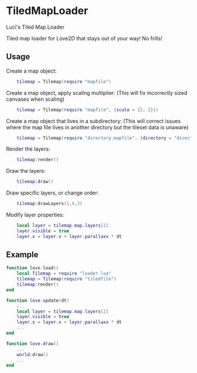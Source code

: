# TiledMapLoader
Luci's Tiled Map Loader

Tiled map loader for Love2D that stays out of your way! No frills!

## Usage
Create a map object:
```lua
    tilemap = Tilemap(require "mapfile")
```
Create a map object, apply scaling multiplier: (This will fix incorrectly sized canvases when scaling)
```lua
    tilemap = Tilemap(require "mapfile", {scale = {2, 2}})
```

Create a map object that lives in a subdirectory: (This will correct issues where the map file lives in another directory but the tileset data is unaware)
```lua
    tilemap = Tilemap(require "directory.mapfile", {directory = "directory" })
```

Render the layers:
```lua
    tilemap:render()
```

Draw the layers:
```lua
    tilemap:draw()
```

Draw specific layers, or change order:
```lua
    tilemap:drawLayers(1,4,3)
```

Modify layer properties:
```lua
    local layer = tilemap.map.layers[2]
    layer.visible = true
    layer.x = layer.x + layer.parallaxx * dt
```

## Example
```lua
function love.load()
    local Tilemap = require "loader.lua"
    tilemap = Tilemap(require "tiledfile")
    tilemap:render()
end

function love.update(dt)
    ...
    local layer = tilemap.map.layers[2]
    layer.visible = true
    layer.x = layer.x + layer.parallaxx * dt
    ...
end

function love.draw()
    ...
    world:draw()
    ...
end
```
